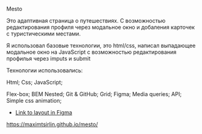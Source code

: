 Mesto

Это адаптивная страница о путешествиях. С возможностью редактирования профиля через модальное окно и добаления карточек с туристическими местами. 

Я использовал базовые технологии, это html/css, написал выпадающее модальное окно на JavaScript с возможностью редактирования профилья через imputs и submit  


Технологии использовались: 

Html;
Css;
JavaScript;

Flex-box;
BEM Nested;
Git & GitHub;
Grid;
Figma;
Media queries;
API;
Simple css animation;

* [Link to layout in Figma](https://www.figma.com/file/5S2WSbEFL6awjVWJ0NWL8Q/Sprint-3_-Russia-_-desktop-mobile?node-id=28503%3A0)

https://maximtsirlin.github.io/mesto/